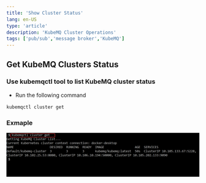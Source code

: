 ```yaml
---
title: 'Show Cluster Status'
lang: en-US
type: 'article'
description: 'KubeMQ Cluster Operations'
tags: ['pub/sub','message broker','KubeMQ']
---
```


## Get KubeMQ Clusters Status

### Use kubemqctl tool to list KubeMQ cluster status
- Run the following command
```bash
kubemqctl cluster get
```

### Exmaple

![cluster-status.png](./images/cluster-status.png)

